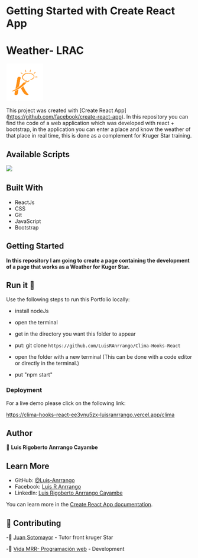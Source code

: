 # Getting Started with Create React App

# Weather- LRAC

<img src='public\images\kruger.png' width='100'>

This project was created with [Create React App] (https://github.com/facebook/create-react-app).
In this repository you can find the code of a web application which was developed with react + bootstrap, in the application you can enter a place and know the weather of that place in real time, this is done as a complement for Kruger Star training.

## Available Scripts

<img src='public\images\Mockup.png'>

## Built With

- ReactJs
- CSS
- Git
- JavaScript
- Bootstrap

## Getting Started

**In this repository I am going to create a page containing the development of a page that works as a Weather for Kuger Star.**

## Run it 🔨

Use the following steps to run this Portfolio locally:

- install nodeJs

- open the terminal

- get in the directory you want this folder to appear

- put: git clone `https://github.com/LuisRAnrrango/Clima-Hooks-React`

- open the folder with a new terminal (This can be done with a code editor or directly in the terminal.)
- put "npm start"

### Deployment

For a live demo please click on the following link:

https://clima-hooks-react-ee3vnu5zx-luisranrrango.vercel.app/clima

## Author

👤 **Luis Rigoberto Anrrango Cayambe**

## Learn More

- GitHub: [@Luis-Anrrango](https://github.com/LuisRAnrrango)
- Facebook: [Luis R Anrrango](https://www.facebook.com/luis.rigoberto.750)
- LinkedIn: [Luis Rigoberto Anrrango Cayambe](https://www.linkedin.com/in/luis-anrrango-a8a25a133)

You can learn more in the [Create React App documentation](https://facebook.github.io/create-react-app/docs/getting-started).

## 🤝 Contributing

-👥 [Juan Sotomayor](https://github.com/Juanse7793) - Tutor front kruger Star

-👥 [Vida MRR- Programación web](https://github.com/marcosrivasr) - Development
